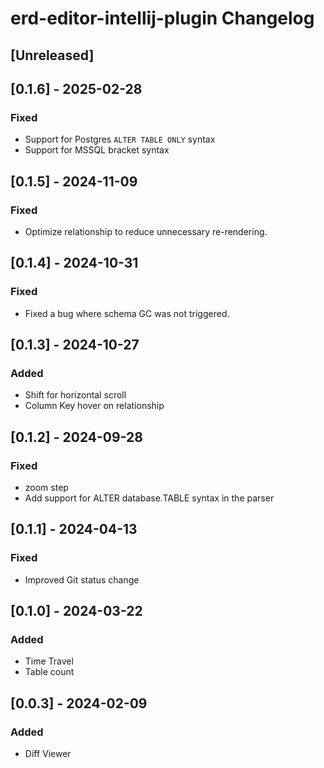 <!-- Keep a Changelog guide -> https://keepachangelog.com -->

# erd-editor-intellij-plugin Changelog

## [Unreleased]

## [0.1.6] - 2025-02-28

### Fixed

- Support for Postgres `ALTER TABLE ONLY` syntax
- Support for MSSQL bracket syntax

## [0.1.5] - 2024-11-09

### Fixed

- Optimize relationship to reduce unnecessary re-rendering.

## [0.1.4] - 2024-10-31

### Fixed

- Fixed a bug where schema GC was not triggered.

## [0.1.3] - 2024-10-27

### Added

- Shift for horizontal scroll
- Column Key hover on relationship

## [0.1.2] - 2024-09-28

### Fixed

- zoom step
- Add support for ALTER database.TABLE syntax in the parser

## [0.1.1] - 2024-04-13

### Fixed

- Improved Git status change

## [0.1.0] - 2024-03-22

### Added

- Time Travel
- Table count

## [0.0.3] - 2024-02-09

### Added

- Diff Viewer
